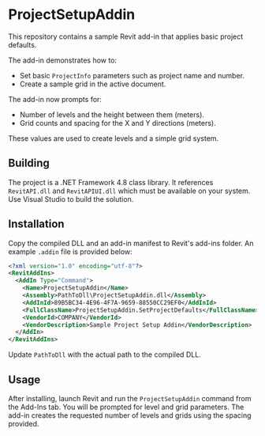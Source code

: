 # ProjectSetupAddin

This repository contains a sample Revit add-in that applies basic project defaults.

The add-in demonstrates how to:

- Set basic `ProjectInfo` parameters such as project name and number.
- Create a sample grid in the active document.

The add-in now prompts for:

- Number of levels and the height between them (meters).
- Grid counts and spacing for the X and Y directions (meters).

These values are used to create levels and a simple grid system.

## Building

The project is a .NET Framework 4.8 class library. It references `RevitAPI.dll`
and `RevitAPIUI.dll` which must be available on your system. Use Visual Studio to
build the solution.

## Installation

Copy the compiled DLL and an add-in manifest to Revit's add-ins folder. An example
`.addin` file is provided below:

```xml
<?xml version="1.0" encoding="utf-8"?>
<RevitAddIns>
  <AddIn Type="Command">
    <Name>ProjectSetupAddin</Name>
    <Assembly>PathToDll\ProjectSetupAddin.dll</Assembly>
    <AddInId>89B5BC34-4E96-4F7A-9659-88550CC29EF0</AddInId>
    <FullClassName>ProjectSetupAddin.SetProjectDefaults</FullClassName>
    <VendorId>COMPANY</VendorId>
    <VendorDescription>Sample Project Setup Addin</VendorDescription>
  </AddIn>
</RevitAddIns>
```

Update `PathToDll` with the actual path to the compiled DLL.

## Usage

After installing, launch Revit and run the `ProjectSetupAddin` command from the
Add-Ins tab. You will be prompted for level and grid parameters. The add-in
creates the requested number of levels and grids using the spacing provided.
